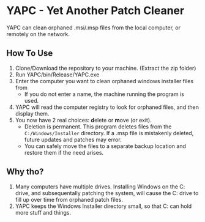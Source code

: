 # YAPC - Yet Another Patch Cleaner
YAPC can clean orphaned .msi/.msp files from the local computer, or remotely on the network.


## How To Use
1. Clone/Download the repository to your machine. (Extract the zip folder)
2. Run YAPC/bin/Release/YAPC.exe
3. Enter the computer you want to clean orphaned windows installer files from
	* If you do not enter a name, the machine running the program is used.
4. YAPC will read the computer registry to look for orphaned files, and then display them. 
5. You now have 2 real choices: **d**elete or **m**ove (or exit).
	* Deletion is permanent. This program deletes files from the `C:/Windows/Installer` directory. If a .msp file is mistakenly deleted,
	future updates and patches may error.
	* You can safely move the files to a separate backup location and restore them if the need arises.


## Why tho?
1. Many computers have multiple drives. Installing Windows on the C: drive, and subsequentally patching the system, will cause the C: drive to fill up over time from orphaned patch files.
2. YAPC keeps the Windows Installer directory small, so that C: can hold more stuff and things.